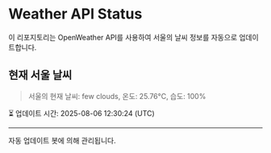 
# Weather API Status

이 리포지토리는 OpenWeather API를 사용하여 서울의 날씨 정보를 자동으로 업데이트합니다.

## 현재 서울 날씨
> 서울의 현재 날씨: few clouds, 온도: 25.76°C, 습도: 100%

⏳ 업데이트 시간: 2025-08-06 12:30:24 (UTC)

---
자동 업데이트 봇에 의해 관리됩니다.
